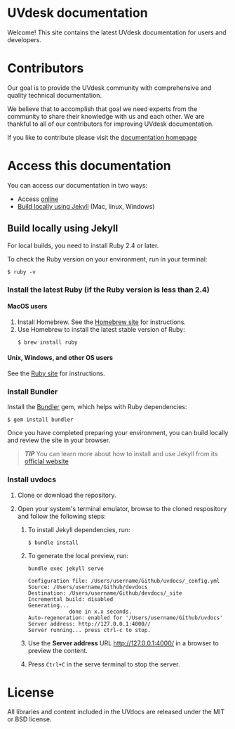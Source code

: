 # UVdesk documentation

Welcome! This site contains the latest UVdesk documentation for users and developers.

# Contributors
Our goal is to provide the UVdesk community with comprehensive and quality technical documentation. 

We believe that to accomplish that goal we need experts from the community to share their knowledge with us and each other. We are thankful to all of our contributors for improving UVdesk documentation.

If you like to contribute please visit the [documentation homepage][documentation]

# Access this documentation
You can access our documentation in two ways:
- Access [online][documentation]
- [Build locally using Jekyll](#build-locally-using-jekyll) (Mac, linux, Windows)

## Build locally using Jekyll
For local builds, you need to install Ruby 2.4 or later.

To check the Ruby version on your environment, run in your terminal:
```
$ ruby -v
```
### Install the latest Ruby (if the Ruby version is less than 2.4)
#### MacOS users
1. Install Homebrew. See the [Homebrew site](https://brew.sh/) for instructions.
2. Use Homebrew to install the latest stable version of Ruby:
    ```
    $ brew install ruby
     ```
#### Unix, Windows, and other OS users
See the [Ruby site](https://www.ruby-lang.org/en/documentation/installation/) for instructions.

### Install Bundler
Install the [Bundler](https://bundler.io/) gem, which helps with Ruby dependencies:
```
$ gem install bundler
```
Once you have completed preparing your environment, you can build locally and review the site in your browser.
> ***TIP*** You can learn more about how to install and use Jekyll from its [official website][jekyll-install]

### Install uvdocs
1. Clone or download the repository.
2. Open your system's terminal emulator, browse to the cloned respository and follow the following steps:
    
    1. To install Jekyll dependencies, run: 

        ```
        $ bundle install
        ```
    2. To generate the local preview, run:
        ```
        bundle exec jekyll serve
        
        Configuration file: /Users/username/Github/uvdocs/_config.yml
        Source: /Users/username/Github/devdocs
        Destination: /Users/username/Github/devdocs/_site
        Incremental build: disabled
        Generating...
                     done in x.x seconds.
        Auto-regeneration: enabled for '/Users/username/Github/uvdocs'
        Server address: http://127.0.0.1:4000//
        Server running... press ctrl-c to stop.
        ```

    3. Use the **Server address** URL http://127.0.0.1:4000/ in a browser to preview the content.
    
    4. Press `Ctrl+C` in the serve terminal to stop the server. 

# License
All libraries and content included in the UVdocs are released under the MIT or BSD license.

[webkul]: https://webkul.com/
[team]: https://www.uvdesk.com/en/team/
[documentation]: https://uvdesk.github.io/
[contribute]: https://github.com/uvdesk/uvdesk.github.io
[jekyll-install]: https://jekyllrb.com/docs/installation/
[jekyll-home]: https://jekyllrb.com
[uvdocs-zip]: https://